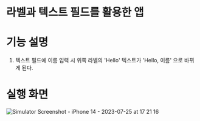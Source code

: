 # 라벨과 텍스트 필드를 활용한 앱

# 기능 설명
1. 텍스트 필드에 이름 입력 시 위쪽 라벨의 'Hello' 텍스트가 'Hello, 이름' 으로 바뀌게 된다.

# 실행 화면 
![Simulator Screenshot - iPhone 14 - 2023-07-25 at 17 21 16](https://github.com/taeyoonL/xcode_test_1/assets/132141316/5ba6708b-39a2-4894-b8af-8790227405d6)
